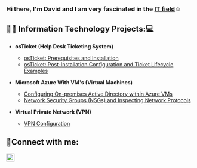### Hi there, I'm David and I am very fascinated in the <a href="https://linkedin.com/in/david-phan-301226297">IT field</a>☺</h1>

<h2>👨‍💻 Information Technology Projects:💻</h2>

- <b>osTicket (Help Desk Ticketing System)</b>
  - [osTicket: Prerequisites and Installation](https://github.com/DPhan817/osticket-prereqs)
  - [osTicket: Post-Installation Configuration and Ticket Lifecycle Examples ](https://github.com/DPhan817/post-install-config)
  
- <b>Microsoft Azure With VM's (Virtual Machines)</b>
  - [Configuring On-premises Active Directory within Azure VMs](https://github.com/DPhan817/configure-ad-)
  - [Network Security Groups (NSGs) and Inspecting Network Protocols](https://github.com/DPhan817/azure-network-protocols)
 
- <b>Virtual Private Network (VPN)</b>
  - [VPN Configuration](https://github.com/DPhan817/VPN-Configuration-)

<h2>🤳Connect with me:</h2>


[<img align="left" alt="Josh | LinkedIn" width="22px" src="https://cdn.jsdelivr.net/npm/simple-icons@v3/icons/linkedin.svg" />][linkedin]



[linkedin]: https://linkedin.com/in/david-phan-301226297




<!--
**DPhan817/DPhan817** is a ✨ _special_ ✨ repository because its `README.md` (this file) appears on your GitHub profile.

Here are some ideas to get you started:

- 🔭 I’m currently working on ...
- 🌱 I’m currently learning ...
- 👯 I’m looking to collaborate on ...
- 🤔 I’m looking for help with ...
- 💬 Ask me about ...
- 📫 How to reach me: ...
- 😄 Pronouns: ...
- ⚡ Fun fact: ...
-->
